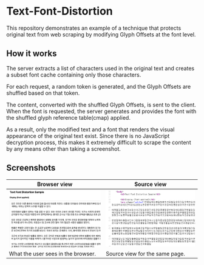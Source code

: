 # Text-Font-Distortion
This repository demonstrates an example of a technique that protects original text from web scraping by modifying Glyph Offsets at the font level.

## How it works
The server extracts a list of characters used in the original text and creates a subset font cache containing only those characters.

For each request, a random token is generated, and the Glyph Offsets are shuffled based on that token.

The content, converted with the shuffled Glyph Offsets, is sent to the client.
When the font is requested, the server generates and provides the font with the shuffled glyph reference table(cmap) applied.

As a result, only the modified text and a font that renders the visual appearance of the original text exist.
Since there is no JavaScript decryption process, this makes it extremely difficult to scrape the content by any means other than taking a screenshot.

## Screenshots
| Browser view                       | Source view                    |
|------------------------------------|--------------------------------|
| ![Sample 1](doc/sample1.png)       | ![Sample 2](doc/sample2.png)   |
| What the user sees in the browser. | Source view for the same page. |
